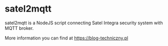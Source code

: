 # satel2mqtt

satel2mqtt is a NodeJS script connecting Satel Integra security system with MQTT broker.

More information you can find at https://blog-techniczny.pl
